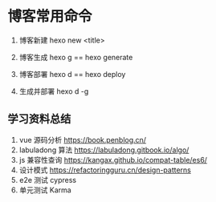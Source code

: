 # 博客常用命令

1. 博客新建
   hexo new \<title>

2. 博客生成
   hexo g == hexo generate

3. 博客部署
   hexo d == hexo deploy

4. 生成并部署
   hexo d -g

## 学习资料总结

1. vue 源码分析
   https://book.penblog.cn/
2. labuladong 算法
   https://labuladong.gitbook.io/algo/
3. js 兼容性查询
   https://kangax.github.io/compat-table/es6/
4. 设计模式
   https://refactoringguru.cn/design-patterns
5. e2e 测试
   cypress
6. 单元测试
   Karma
